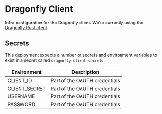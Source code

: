 # Dragonfly Client

Infra configuration for the Dragonfly client. We're currently using the [Dragonfly Rust client](https://github.com/vipyrsec/dragonfly-client-rs).

## Secrets

This deployment expects a number of secrets and environment variables to exist in a secret called `dragonfly-client-secrets`.


| Environment     | Description                   |
|-----------------|-------------------------------|
| CLIENT_ID       | Part of the OAUTH credentials |
| CLIENT_SECRET   | Part of the OAUTH credentials |
| USERNAME        | Part of the OAUTH credentials |
| PASSWORD        | Part of the OAUTH credentials |
